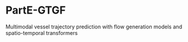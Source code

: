 # PartE-GTGF
Multimodal vessel trajectory prediction with flow generation models and spatio-temporal transformers

